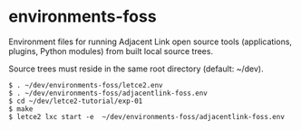 environments-foss
==

Environment files for running Adjacent Link open source tools
(applications, plugins, Python modules) from built local source trees.

Source trees must reside in the same root directory (default: ~/dev).

```
$ . ~/dev/environments-foss/letce2.env
$ . ~/dev/environments-foss/adjacentlink-foss.env
$ cd ~/dev/letce2-tutorial/exp-01
$ make
$ letce2 lxc start -e  ~/dev/environments-foss/adjacentlink-foss.env
```
